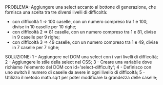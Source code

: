 PROBLEMA: 
Aggiungere una select accanto al bottone di generazione, che fornisca una scelta tra tre diversi livelli di difficoltà:
- con difficoltà 1 => 100 caselle, con un numero compreso tra 1 e 100, divise in 10 caselle per 10 righe;
- con difficoltà 2 => 81 caselle, con un numero compreso tra 1 e 81, divise in 9 caselle per 9 righe;
- con difficoltà 3 => 49 caselle, con un numero compreso tra 1 e 49, divise in 7 caselle per 7 righe;

SOLUZIONE:
1 - Aggiungere nel DOM una select con i vari livelli di difficoltà;
2 - Aggiungere lo stile della select nel CSS;
3 - Creare una variabile dove richiamo l'elemento del DOM con id='select-difficulty';
4 - Definisco con uno switch il numero di caselle da avere in ogni livello di difficoltà;
5 - Utilizzo il metodo math.sqrt per poter modificare la grandezza delle caselle; 